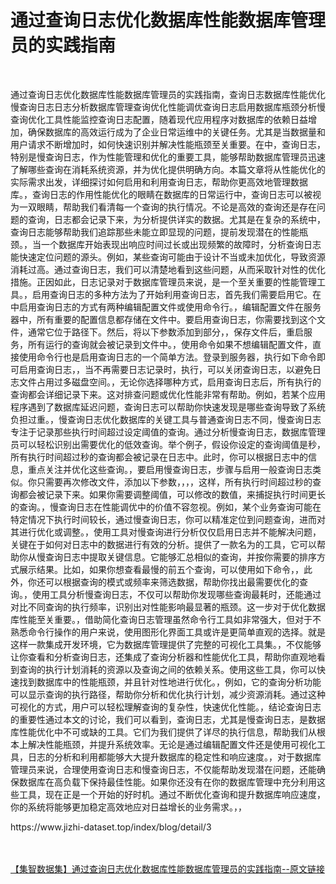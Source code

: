 <h1>通过查询日志优化数据库性能数据库管理员的实践指南</h1><br /><p>通过查询日志优化数据库性能数据库管理员的实践指南，查询日志数据库性能优化慢查询日志日志分析数据库管理查询优化性能调优查询日志启用数据库瓶颈分析慢查询优化工具性能监控查询日志配置，随着现代应用程序对数据库的依赖日益增加，确保数据库的高效运行成为了企业日常运维中的关键任务。尤其是当数据量和用户请求不断增加时，如何快速识别并解决性能瓶颈至关重要。在中，查询日志，特别是慢查询日志，作为性能管理和优化的重要工具，能够帮助数据库管理员迅速了解哪些查询在消耗系统资源，并为优化提供明确方向。本篇文章将从性能优化的实际需求出发，详细探讨如何启用和利用查询日志，帮助你更高效地管理数据库。，查询日志的作用性能优化的眼睛在数据库的日常运行中，查询日志可以被视为一双眼睛，帮助我们看清每一个查询的执行情况。不论是高效的查询还是存在问题的查询，日志都会记录下来，为分析提供详实的数据。尤其是在复杂的系统中，查询日志能够帮助我们追踪那些未能立即显现的问题，提前发现潜在的性能瓶颈。，当一个数据库开始表现出响应时间过长或出现频繁的故障时，分析查询日志能快速定位问题的源头。例如，某些查询可能由于设计不当或未加优化，导致资源消耗过高。通过查询日志，我们可以清楚地看到这些问题，从而采取针对性的优化措施。正因如此，日志记录对于数据库管理员来说，是一个至关重要的性能管理工具。，启用查询日志的多种方法为了开始利用查询日志，首先我们需要启用它。在中启用查询日志的方式有两种编辑配置文件或使用命令行。，编辑配置文件在服务器中，所有重要的配置信息都存储在文件中。要启用查询日志，你需要找到这个文件，通常它位于路径下。然后，将以下参数添加到部分，，保存文件后，重启服务，所有运行的查询就会被记录到文件中。，使用命令如果不想编辑配置文件，直接使用命令行也是启用查询日志的一个简单方法。登录到服务器，执行如下命令即可启用查询日志，，当不再需要日志记录时，执行，可以关闭查询日志，以避免日志文件占用过多磁盘空间。，无论你选择哪种方式，启用查询日志后，所有执行的查询都会详细记录下来。这对排查问题或优化性能非常有帮助。例如，若某个应用程序遇到了数据库延迟问题，查询日志可以帮助你快速发现是哪些查询导致了系统负担过重。，慢查询日志优化数据库的关键工具与普通查询日志不同，慢查询日志专注于记录那些执行时间超过设定阈值的查询。通过分析慢查询日志，数据库管理员可以轻松识别出需要优化的低效查询。举个例子，假设你设定的查询阈值是秒，所有执行时间超过秒的查询都会被记录在日志中。此时，你可以根据日志中的信息，重点关注并优化这些查询。，要启用慢查询日志，步骤与启用一般查询日志类似。你只需要再次修改文件，添加以下参数，，，，这样，所有执行时间超过秒的查询都会被记录下来。如果你需要调整阈值，可以修改的数值，来捕捉执行时间更长的查询。，慢查询日志在性能调优中的价值不容忽视。例如，某个业务查询可能在特定情况下执行时间较长，通过慢查询日志，你可以精准定位到问题查询，进而对其进行优化或调整。，使用工具对慢查询进行分析仅仅启用日志并不能解决问题，关键在于如何对日志中的数据进行有效的分析。提供了一款名为的工具，它可以帮助你从慢查询日志中提取关键信息。它能够汇总相似的查询，并按你需要的排序方式展示结果。比如，如果你想查看最慢的前五个查询，可以使用如下命令，，此外，你还可以根据查询的模式或频率来筛选数据，帮助你找出最需要优化的查询。，使用工具分析慢查询日志，不仅可以帮助你发现哪些查询最耗时，还能通过对比不同查询的执行频率，识别出对性能影响最显著的瓶颈。这一步对于优化数据库性能至关重要。，借助简化查询日志管理虽然命令行工具如非常强大，但对于不熟悉命令行操作的用户来说，使用图形化界面工具或许是更简单直观的选择。就是这样一款集成开发环境，它为数据库管理提供了完整的可视化工具集。，不仅能够让你查看和分析查询日志，还集成了查询分析器和性能优化工具，帮助你直观地看到查询的执行计划消耗的资源以及查询之间的依赖关系。使用这些工具，你可以快速找到数据库中的性能瓶颈，并且针对性地进行优化。，例如，它的查询分析功能可以显示查询的执行路径，帮助你分析和优化执行计划，减少资源消耗。通过这种可视化的方式，用户可以轻松理解查询的复杂性，快速优化性能。，结论查询日志的重要性通过本文的讨论，我们可以看到，查询日志，尤其是慢查询日志，是数据库性能优化中不可或缺的工具。它们为我们提供了详尽的执行信息，帮助我们从根本上解决性能瓶颈，并提升系统效率。无论是通过编辑配置文件还是使用可视化工具，日志的分析和利用都能够大大提升数据库的稳定性和响应速度。，对于数据库管理员来说，合理使用查询日志和慢查询日志，不仅能帮助发现潜在问题，还能确保数据库在高负载下保持最佳性能。如果你还没有在你的数据库管理中充分利用这些工具，现在正是一个开始的好时机。通过不断优化查询和提升数据库响应速度，你的系统将能够更加稳定高效地应对日益增长的业务需求。，，</p><p>https://www.jizhi-dataset.top/index/blog/detail/3</p><br /><br /><a href="https://www.jizhi-dataset.top/index/blog/detail/3" target="_blank">【集智数据集】通过查询日志优化数据库性能数据库管理员的实践指南--原文链接</a>